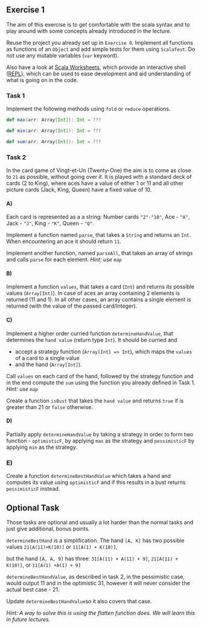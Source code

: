 ## Exercise 1

The aim of this exercise is to get comfortable with the scala syntax and to play around with some concepts already introduced in the lecture.

Reuse the project you already set up in `Exercise 0`. Implement all functions as functions of an `Object` and add simple tests for them using `ScalaTest`. Do not use any mutable variables (`var` keyword).

Also have a look at [Scala Worksheets](https://blog.jetbrains.com/scala/2012/12/04/scala-worksheet/), which provide an interactive shell ([REPL](https://en.wikipedia.org/wiki/Read%E2%80%93eval%E2%80%93print_loop)), which can be used to ease development and aid understanding of what is going on in the code.

### Task 1
Implement the following methods using `fold` or `reduce` operations.
```scala
def max(arr: Array[Int]): Int = ???
```
```scala
def min(arr: Array[Int]): Int = ???
```
```scala
def sum(arr: Array[Int]): Int = ???
```

### Task 2
In the card game of Vingt-et-Un (Twenty-One) the aim is to come as close to `21` as possible, without going over it. It is played with a standard deck of cards (2 to King), where aces have a value of either 1 or 11 and all other picture cards (Jack, King, Queen) have a fixed value of 10.

#### A) 
Each card is represented as a a string: Number cards `"2"-"10"`, Ace - `"A"`, Jack - `"J"`, King - `"K"`, Queen - `"Q"`. 

Implement a function named `parse`, that takes a `String` and returns an `Int`. When encountering an ace it should return `11`.

Implement another function, named `parseAll`, that takes an array of strings and calls `parse` for each element. *Hint: use `map`*

#### B)
Implement a function `values`, that takes a card (`Int`) and returns its possible values (`Array[Int]`). In case of aces an array containing 2 elements is returned (11 and 1). In all other cases, an array contains a single element is returned (with the value of the passed card/Integer).

#### C)
Implement a higher order curried function `determineHandValue`, that determines the `hand value` (return type `Int`). 
It should be curried and 
- accept a strategy function (`Array[Int] => Int`), which maps the `values` of a card to a single value 
- and the hand (`Array[Int]`).

Call `values` on each card of the hand, followed by the strategy function and in the end compute the `sum` using the function you already defined in Task 1. *Hint: use `map`*

Create a function `isBust` that takes the `hand value` and returns `true` if is greater than 21 or `false` otherwise.

#### D)
Partially apply `determineHandValue` by taking a strategy in order to form two function - `optimisticF`, by applying `max` as the strategy and `pessimisticF` by applying `min` as the strategy.

### E)
Create a function `determineBestHandValue` which takes a hand and computes its value using `optimisticF` and if this results in a bust returns `pessimisticF` instead.


## Optional Task
Those tasks are optional and usually a lot harder than the normal tasks and just give additional, bonus points.

`determineBestHand` is a simplification. The hand `[A, K]` has two possible values `21[A(11)+K(10)]` or `11[A(1) + K(10)]`,

but the hand `[A, A, 9]` has three: `31[A(11) + A(11) + 9]`, `21[A(11) + K(10)]`, or `11[A(1) +A(1) + 9]`

`determineBestHandValue`, as described in task 2, in the pessimistic case, would output 11
and in the optimistic 31, however it will never consider the actual best case - 21.

Update `determineBestHandValue`so it also covers that case.

*Hint: A way to solve this is using the flatten function does. We will learn this in future lectures.*
